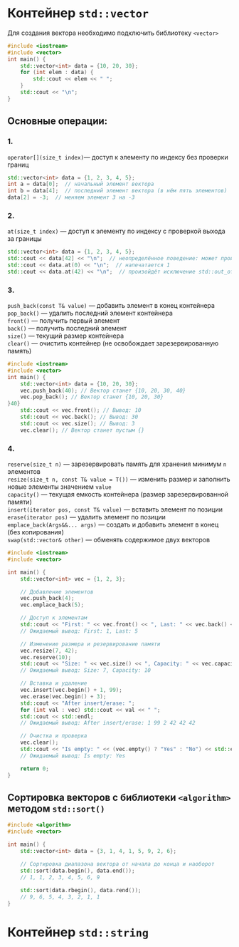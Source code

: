 # Контейнер `std::vector`
Для создания вектора необходимо подключить библиотеку `<vector>`
```cpp
#include <iostream>  
#include <vector>  
int main() { 
	std::vector<int> data = {10, 20, 30}; 
	for (int elem : data) { 
		std::cout << elem << " "; 
	} 
	std::cout << "\n"; 
}
```
## Основные операции:
### 1. 
`operator[](size_t index)`— доступ к элементу по индексу без проверки границ
```cpp
std::vector<int> data = {1, 2, 3, 4, 5};
int a = data[0];  // начальный элемент вектора
int b = data[4];  // последний элемент вектора (в нём пять элементов)
data[2] = -3;  // меняем элемент 3 на -3
```
### 2. 
`at(size_t index)` — доступ к элементу по индексу с проверкой выхода за границы
```cpp
std::vector<int> data = {1, 2, 3, 4, 5};
std::cout << data[42] << "\n";  // неопределённое поведение: может произойти всё что угодно
std::cout << data.at(0) << "\n";  // напечатается 1
std::cout << data.at(42) << "\n";  // произойдёт исключение std::out_of_range — его можно будет перехватить и обработать
```
### 3. 
`push_back(const T& value)` — добавить элемент в конец контейнера  
`pop_back()` — удалить последний элемент контейнера  
`front()` — получить первый элемент  
`back()` — получить последний элемент  
`size()` — текущий размер контейнера  
`clear()` — очистить контейнер (не освобождает зарезервированную память)  
```cpp
#include <iostream>  
#include <vector>  
int main() { 
	std::vector<int> data = {10, 20, 30}; 
	vec.push_back(40); // Вектор станет {10, 20, 30, 40}
	vec.pop_back(); // Вектор станет {10, 20, 30}
}40}
	std::cout << vec.front(); // Вывод: 10
	std::cout << vec.back(); // Вывод: 30
	std::cout << vec.size(); // Вывод: 3
	vec.clear(); // Вектор станет пустым {}
```
### 4. 
`reserve(size_t n)` — зарезервировать память для хранения минимум `n` элементов  
`resize(size_t n, const T& value = T())` — изменить размер и заполнить новые элементы значением `value`  
`capacity()` — текущая емкость контейнера (размер зарезервированной памяти)  
`insert(iterator pos, const T& value)` — вставить элемент по позиции  
`erase(iterator pos)` — удалить элемент по позиции  
`emplace_back(Args&&... args)` — создать и добавить элемент в конец (без копирования)  
`swap(std::vector& other)` — обменять содержимое двух векторов  
```cpp
#include <iostream>
#include <vector>

int main() {
    std::vector<int> vec = {1, 2, 3};

    // Добавление элементов
    vec.push_back(4); 
    vec.emplace_back(5);

    // Доступ к элементам
    std::cout << "First: " << vec.front() << ", Last: " << vec.back() << std::endl;
    // Ожидаемый вывод: First: 1, Last: 5

    // Изменение размера и резервирование памяти
    vec.resize(7, 42);
    vec.reserve(10);
    std::cout << "Size: " << vec.size() << ", Capacity: " << vec.capacity() << std::endl;
    // Ожидаемый вывод: Size: 7, Capacity: 10

    // Вставка и удаление
    vec.insert(vec.begin() + 1, 99);
    vec.erase(vec.begin() + 3);
    std::cout << "After insert/erase: ";
    for (int val : vec) std::cout << val << " ";
    std::cout << std::endl;
    // Ожидаемый вывод: After insert/erase: 1 99 2 42 42 42 

    // Очистка и проверка
    vec.clear();
    std::cout << "Is empty: " << (vec.empty() ? "Yes" : "No") << std::endl;
    // Ожидаемый вывод: Is empty: Yes

    return 0;
}
```

## Сортировка векторов с библиотеки `<algorithm>` методом `std::sort()`
```cpp
#include <algorithm>
#include <vector>

int main() {
    std::vector<int> data = {3, 1, 4, 1, 5, 9, 2, 6};

    // Сортировка диапазона вектора от начала до конца и наоборот
    std::sort(data.begin(), data.end());
	// 1, 1, 2, 3, 4, 5, 6, 9
    
    std::sort(data.rbegin(), data.rend()); 
    // 9, 6, 5, 4, 3, 2, 1, 1
}
```


# Контейнер `std::string`
